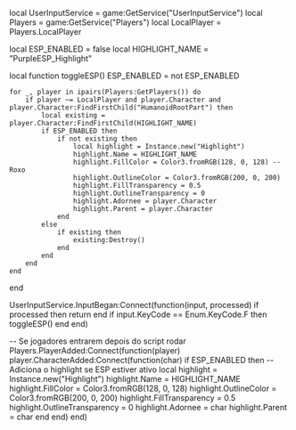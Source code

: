 local UserInputService = game:GetService("UserInputService")
local Players = game:GetService("Players")
local LocalPlayer = Players.LocalPlayer

local ESP_ENABLED = false
local HIGHLIGHT_NAME = "PurpleESP_Highlight"

local function toggleESP()
    ESP_ENABLED = not ESP_ENABLED

    for _, player in ipairs(Players:GetPlayers()) do
        if player ~= LocalPlayer and player.Character and player.Character:FindFirstChild("HumanoidRootPart") then
            local existing = player.Character:FindFirstChild(HIGHLIGHT_NAME)
            if ESP_ENABLED then
                if not existing then
                    local highlight = Instance.new("Highlight")
                    highlight.Name = HIGHLIGHT_NAME
                    highlight.FillColor = Color3.fromRGB(128, 0, 128) -- Roxo
                    highlight.OutlineColor = Color3.fromRGB(200, 0, 200)
                    highlight.FillTransparency = 0.5
                    highlight.OutlineTransparency = 0
                    highlight.Adornee = player.Character
                    highlight.Parent = player.Character
                end
            else
                if existing then
                    existing:Destroy()
                end
            end
        end
    end
end

UserInputService.InputBegan:Connect(function(input, processed)
    if processed then return end
    if input.KeyCode == Enum.KeyCode.F then
        toggleESP()
    end
end)

-- Se jogadores entrarem depois do script rodar
Players.PlayerAdded:Connect(function(player)
    player.CharacterAdded:Connect(function(char)
        if ESP_ENABLED then
            -- Adiciona o highlight se ESP estiver ativo
            local highlight = Instance.new("Highlight")
            highlight.Name = HIGHLIGHT_NAME
            highlight.FillColor = Color3.fromRGB(128, 0, 128)
            highlight.OutlineColor = Color3.fromRGB(200, 0, 200)
            highlight.FillTransparency = 0.5
            highlight.OutlineTransparency = 0
            highlight.Adornee = char
            highlight.Parent = char
        end
    end)
end)
